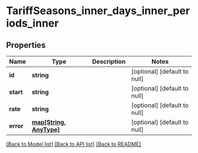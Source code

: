 # TariffSeasons_inner_days_inner_periods_inner

## Properties
Name | Type | Description | Notes
------------ | ------------- | ------------- | -------------
**id** | **string** |  | [optional] [default to null]
**start** | **string** |  | [optional] [default to null]
**rate** | **string** |  | [optional] [default to null]
**error** | [**map[String, AnyType]**](AnyType.md) |  | [optional] [default to null]

[[Back to Model list]](../README.md#documentation-for-models) [[Back to API list]](../README.md#documentation-for-api-endpoints) [[Back to README]](../README.md)


